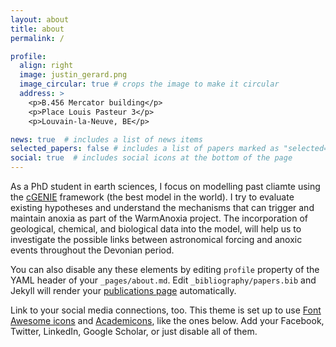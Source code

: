 ```yaml
---
layout: about
title: about
permalink: /

profile:
  align: right
  image: justin_gerard.png
  image_circular: true # crops the image to make it circular
  address: >
    <p>B.456 Mercator building</p>
    <p>Place Louis Pasteur 3</p>
    <p>Louvain-la-Neuve, BE</p>

news: true  # includes a list of news items
selected_papers: false # includes a list of papers marked as "selected={true}"
social: true  # includes social icons at the bottom of the page
---
```

As a PhD student in earth sciences, I focus on modelling past cliamte using the [cGENIE](https://www.seao2.info/mymuffin.html) framework (the best model in the world). I try to evaluate existing hypotheses and understand the mechanisms that can trigger and maintain anoxia as part of the WarmAnoxia project. The incorporation of geological, chemical, and biological data into the model, will help us to investigate the possible links between astronomical forcing and anoxic events throughout the Devonian period. 

You can also disable any these elements by editing `profile` property of the YAML header of your `_pages/about.md`. Edit `_bibliography/papers.bib` and Jekyll will render your [publications page](/al-folio/publications/) automatically.

Link to your social media connections, too. This theme is set up to use [Font Awesome icons](http://fortawesome.github.io/Font-Awesome/) and [Academicons](https://jpswalsh.github.io/academicons/), like the ones below. Add your Facebook, Twitter, LinkedIn, Google Scholar, or just disable all of them.
